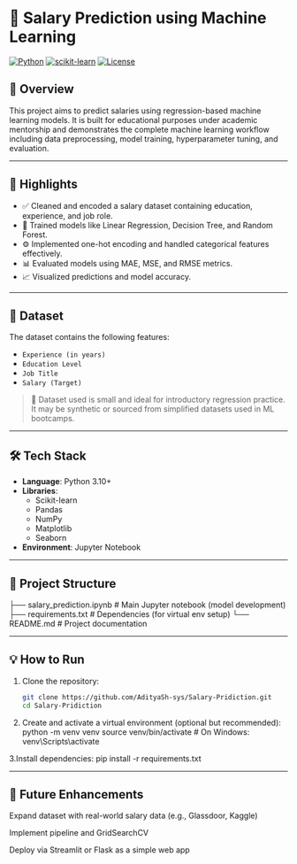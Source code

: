 # 💼 Salary Prediction using Machine Learning

[![Python](https://img.shields.io/badge/Python-3.10+-blue?logo=python)](https://www.python.org/)
[![scikit-learn](https://img.shields.io/badge/Scikit--Learn-ML-yellow?logo=scikit-learn)](https://scikit-learn.org/)
[![License](https://img.shields.io/badge/license-MIT-green.svg)](LICENSE)

## 📌 Overview

This project aims to predict salaries using regression-based machine learning models. It is built for educational purposes under academic mentorship and demonstrates the complete machine learning workflow including data preprocessing, model training, hyperparameter tuning, and evaluation.

---

## 🚀 Highlights

- ✅ Cleaned and encoded a salary dataset containing education, experience, and job role.
- 🧠 Trained models like Linear Regression, Decision Tree, and Random Forest.
- ⚙️ Implemented one-hot encoding and handled categorical features effectively.
- 📊 Evaluated models using MAE, MSE, and RMSE metrics.
- 📈 Visualized predictions and model accuracy.

---

## 🧠 Dataset

The dataset contains the following features:
- `Experience (in years)`
- `Education Level`
- `Job Title`
- `Salary (Target)`

> 📂 Dataset used is small and ideal for introductory regression practice. It may be synthetic or sourced from simplified datasets used in ML bootcamps.

---

## 🛠️ Tech Stack

- **Language**: Python 3.10+
- **Libraries**:
  - Scikit-learn
  - Pandas
  - NumPy
  - Matplotlib
  - Seaborn
- **Environment**: Jupyter Notebook

---

## 📁 Project Structure
├── salary_prediction.ipynb # Main Jupyter notebook (model development)
├── requirements.txt # Dependencies (for virtual env setup)
└── README.md # Project documentation


---

## 💡 How to Run

1. Clone the repository:
   ```bash
   git clone https://github.com/AdityaSh-sys/Salary-Pridiction.git
   cd Salary-Pridiction
   
2. Create and activate a virtual environment (optional but recommended):
   python -m venv venv
   source venv/bin/activate  # On Windows: venv\Scripts\activate

3.Install dependencies:
  pip install -r requirements.txt

---

## 📌 Future Enhancements
Expand dataset with real-world salary data (e.g., Glassdoor, Kaggle)

Implement pipeline and GridSearchCV

Deploy via Streamlit or Flask as a simple web app


